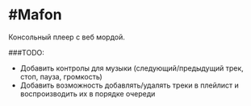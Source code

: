 #Mafon
=====

Консольный плеер с веб мордой.

###TODO:
- Добавить контролы для музыки (следующий/предыдущий трек, стоп, пауза, громкость)
- Добавить возможность добавлять/удалять треки в плейлист и воспроизводить их в порядке очереди
